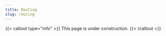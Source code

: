 ```yaml
---
title: Routing
slug: routing
---
```


{{< callout type="info" >}}
This page is under construction.
{{< /callout >}}